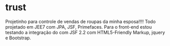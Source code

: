 # trust
Projetinho para controle de vendas de roupas da minha esposa!!!!
Todo projetado em JEE7 com JPA, JSF, Primefaces.
Para o front-end estou testando a integração do com JSF 2.2 com HTML5-Friendly Markup, jquery e Bootstrap.
